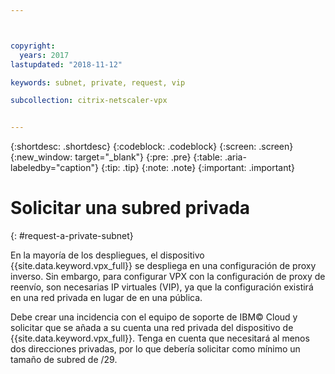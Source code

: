 ```yaml
---



copyright:
  years: 2017
lastupdated: "2018-11-12"

keywords: subnet, private, request, vip

subcollection: citrix-netscaler-vpx


---
```


{:shortdesc: .shortdesc}
{:codeblock: .codeblock}
{:screen: .screen}
{:new_window: target="_blank"}
{:pre: .pre}
{:table: .aria-labeledby="caption"}
{:tip: .tip}
{:note: .note}
{:important: .important}

# Solicitar una subred privada
{: #request-a-private-subnet}

En la mayoría de los despliegues, el dispositivo {{site.data.keyword.vpx_full}} se despliega en una configuración de proxy inverso. Sin embargo, para configurar VPX con la configuración de proxy de reenvío, son necesarias IP virtuales (VIP), ya que la configuración existirá en una red privada en lugar de en una pública.

Debe crear una incidencia con el equipo de soporte de IBM© Cloud y solicitar que se añada a su cuenta una red privada del dispositivo de {{site.data.keyword.vpx_full}}. Tenga en cuenta que necesitará al menos dos direcciones privadas, por lo que debería solicitar como mínimo un tamaño de subred de /29.  
